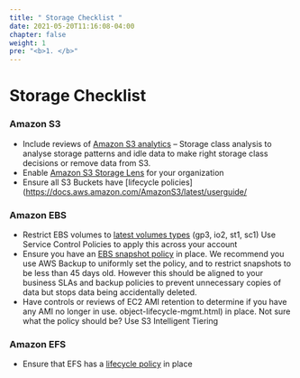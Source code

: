```yaml
---
title: " Storage Checklist "
date: 2021-05-20T11:16:08-04:00
chapter: false
weight: 1
pre: "<b>1. </b>"
---
```

 
# Storage Checklist
 
### Amazon S3
* Include reviews of [Amazon S3 analytics](https://docs.aws.amazon.com/AmazonS3/latest/userguide/analytics-storage-class.html) – Storage class analysis to analyse storage patterns and idle data to make right storage class decisions or remove data from S3.
* Enable [Amazon S3 Storage Lens](https://aws.amazon.com/blogs/aws/s3-storage-lens/) for your organization 
* Ensure all S3 Buckets have [lifecycle policies](https://docs.aws.amazon.com/AmazonS3/latest/userguide/
 

### Amazon EBS
* Restrict EBS volumes to [latest volumes types](https://wellarchitectedlabs.com/cost/200_labs/200_2_cost_and_usage_governance/5_ec2_volume_type/) (gp3, io2, st1, sc1) Use Service Control Policies to apply this across your account
* Ensure you have an [EBS snapshot policy](https://docs.aws.amazon.com/AWSEC2/latest/UserGuide/snapshot-lifecycle.html) in place. We recommend you use AWS Backup to uniformly set the policy, and to restrict snapshots to be less than 45 days old. However this should be aligned to your business SLAs and backup policies to prevent unnecessary copies of data but stops data being accidentally deleted.
* Have controls or reviews of EC2 AMI retention to determine if you have any AMI no longer in use.
object-lifecycle-mgmt.html) in place. Not sure what the policy should be? Use S3 Intelligent Tiering

 
### Amazon EFS
* Ensure that EFS has a [lifecycle policy](https://docs.aws.amazon.com/efs/latest/ug/lifecycle-management-efs.html) in place

